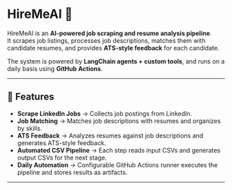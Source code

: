 # HireMeAI 🚀

HireMeAI is an **AI-powered job scraping and resume analysis pipeline**.  
It scrapes job listings, processes job descriptions, matches them with candidate resumes, and provides **ATS-style feedback** for each candidate.  

The system is powered by **LangChain agents + custom tools**, and runs on a daily basis using **GitHub Actions**.

---

## 🔑 Features
- **Scrape LinkedIn Jobs** → Collects job postings from LinkedIn.
- **Job Matching** → Matches job descriptions with resumes and organizes by skills.
- **ATS Feedback** → Analyzes resumes against job descriptions and generates ATS-style feedback.
- **Automated CSV Pipeline** → Each step reads input CSVs and generates output CSVs for the next stage.
- **Daily Automation** → Configurable GitHub Actions runner executes the pipeline and stores results as artifacts.

---
